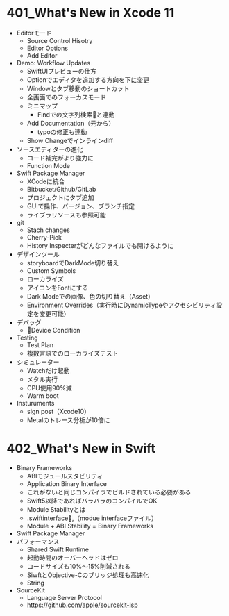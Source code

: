 # 401_What's New in Xcode 11

  - Editorモード
    - Source Control Hisotry
    - Editor Options
    - Add Editor
  - Demo: Workflow Updates
    - SwiftUIプレビューの仕方
    - Optionでエディタを追加する方向を下に変更
    - Windowとタブ移動のショートカット
    - 全画面でのフォーカスモード
    - ミニマップ
      - Findでの文字列検索と連動
    - Add Documentation（元から）
      - typoの修正も連動
    - Show Changeでインラインdiff
 - ソースエディターの進化
    - コード補完がより強力に
    - Function Mode
 - Swift Package Manager
    - XCodeに統合
    - Bitbucket/Github/GitLab
    - プロジェクトにタブ追加
    - GUIで操作、バージョン、ブランチ指定
    - ライブラリソースも参照可能
 - git
    - Stach changes
    - Cherry-Pick
    - History Inspecterがどんなファイルでも開けるように
 - デザインツール
    - storyboardでDarkMode切り替え
    - Custom Symbols
    - ローカライズ
    - アイコンをFontにする
    - Dark Modeでの画像、色の切り替え（Asset）
    - Environment Overrides（実行時にDynamicTypeやアクセシビリティ設定を変更可能）
 - デバッグ
    - Device Condition
 - Testing
    - Test Plan
    - 複数言語でのローカライズテスト
 - シミュレーター
    - Watchだけ起動
    - メタル実行
    - CPU使用90%減
    - Warm boot
 - Insturuments
    - sign post（Xcode10）
    - Metalのトレース分析が10倍に
    
# 402_What's New in Swift

 - Binary Frameworks
    - ABIモジュールスタビリティ
    - Application Binary Interface
    - これがないと同じコンパイラでビルドされている必要がある
    - Swift5以降であればバラバラのコンパイルでOK
    - Module Stabilityとは
    - .swiftinterface,（modue interfaceファイル）
    - Module + ABI Stability = Binary Frameworks
 - Swift Package Manager
 - パフォーマンス
    - Shared Swift Runtime
    - 起動時間のオーバーヘッドはゼロ
    - コードサイズも10%〜15%削減される
    - SiwftとObjective-Cのブリッジ処理も高速化
    - String
 - SourceKit
    - Language Server Protocol
    - https://github.com/apple/sourcekit-lsp